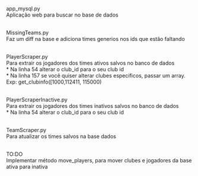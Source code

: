 app_mysql.py
<br>Aplicação web para buscar no base de dados

<br>MissingTeams.py
<br>Faz um diff na base e adiciona times generios nos ids que estão faltando

<br>PlayerScraper.py
<br>Para extrair os jogadores dos times ativos salvos no banco de dados
<br>* Na linha 54 alterar o club_id para o seu club id
<br>* Na linha 157 se você quiser alterar clubes especificos, passar um array. Exp: get_clubinfo([1000,112411, 115000)

<br>PlayerScraperInactive.py
<br>Para extrair os jogadores dos times inativos salvos no banco de dados
<br>* Na linha 54 alterar o club_id para o seu club id

<br>TeamScraper.py
<br>Para atualizar os times salvos na base dados

<br>TO:DO
<br>Implementar método move_players, para mover clubes e jogadores da base ativa para inativa

